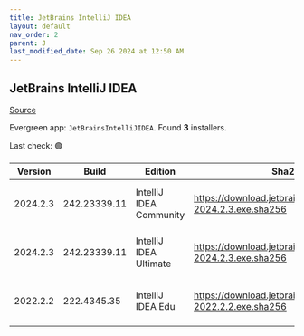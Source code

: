 ```yaml
---
title: JetBrains IntelliJ IDEA
layout: default
nav_order: 2
parent: J
last_modified_date: Sep 26 2024 at 12:50 AM
---
```


## JetBrains IntelliJ IDEA

[Source](https://www.jetbrains.com/)

Evergreen app: `JetBrainsIntelliJIDEA`. Found **3** installers.

Last check: 🟢

| Version  | Build        | Edition                 | Sha256                                                         | Date       | Size       | Type | URI                                                                                                                |
| -------- | ------------ | ----------------------- | -------------------------------------------------------------- | ---------- | ---------- | ---- | ------------------------------------------------------------------------------------------------------------------ |
| 2024.2.3 | 242.23339.11 | IntelliJ IDEA Community | https://download.jetbrains.com/idea/ideaIC-2024.2.3.exe.sha256 | 25/9/2024  | 642495832  | exe  | [https://download.jetbrains.com/idea/ideaIC-2024.2.3.exe](https://download.jetbrains.com/idea/ideaIC-2024.2.3.exe) |
| 2024.2.3 | 242.23339.11 | IntelliJ IDEA Ultimate  | https://download.jetbrains.com/idea/ideaIU-2024.2.3.exe.sha256 | 25/9/2024  | 1081830680 | exe  | [https://download.jetbrains.com/idea/ideaIU-2024.2.3.exe](https://download.jetbrains.com/idea/ideaIU-2024.2.3.exe) |
| 2022.2.2 | 222.4345.35  | IntelliJ IDEA Edu       | https://download.jetbrains.com/idea/ideaIE-2022.2.2.exe.sha256 | 27/10/2022 | 693805272  | exe  | [https://download.jetbrains.com/idea/ideaIE-2022.2.2.exe](https://download.jetbrains.com/idea/ideaIE-2022.2.2.exe) |
